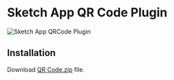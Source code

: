 Sketch App QR Code Plugin
=============

![Sketch App QRCode Plugin](http://github.com/turbobabr/sketch-qrcode/blob/gh-pages/images/sketch_qrcode_snapshot.png)

## Installation

Download [QR Code.zip](https://github.com/turbobabr/sketch-qrcode/raw/master/distr/QR%20Code.zip) file.